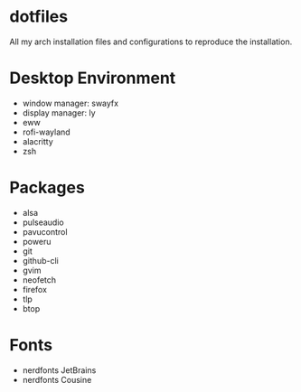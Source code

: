 # dotfiles
All my arch installation files and configurations to reproduce the installation.

# Desktop Environment
* window manager: swayfx
* display manager: ly
* eww
* rofi-wayland
* alacritty
* zsh

# Packages
* alsa
* pulseaudio
* pavucontrol
* poweru
* git
* github-cli
* gvim
* neofetch
* firefox
* tlp
* btop

# Fonts
* nerdfonts JetBrains
* nerdfonts Cousine
